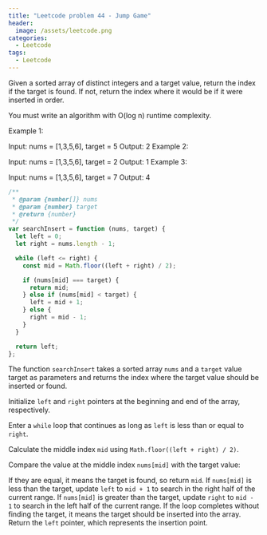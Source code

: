 ```yaml
---
title: "Leetcode problem 44 - Jump Game"
header:
  image: /assets/leetcode.png
categories:
  - Leetcode
tags:
  - Leetcode
---
```


Given a sorted array of distinct integers and a target value, return the index if the target is found. If not, return the index where it would be if it were inserted in order.

You must write an algorithm with O(log n) runtime complexity.

Example 1:

Input: nums = [1,3,5,6], target = 5
Output: 2
Example 2:

Input: nums = [1,3,5,6], target = 2
Output: 1
Example 3:

Input: nums = [1,3,5,6], target = 7
Output: 4

```js
/**
 * @param {number[]} nums
 * @param {number} target
 * @return {number}
 */
var searchInsert = function (nums, target) {
  let left = 0;
  let right = nums.length - 1;

  while (left <= right) {
    const mid = Math.floor((left + right) / 2);

    if (nums[mid] === target) {
      return mid;
    } else if (nums[mid] < target) {
      left = mid + 1;
    } else {
      right = mid - 1;
    }
  }

  return left;
};
```

The function `searchInsert` takes a sorted array `nums` and a `target` value target as parameters and returns the index where the target value should be inserted or found.

Initialize `left` and `right` pointers at the beginning and end of the array, respectively.

Enter a `while` loop that continues as long as `left` is less than or equal to `right`.

Calculate the middle index `mid` using `Math.floor((left + right) / 2)`.

Compare the value at the middle index `nums[mid]` with the target value:

If they are equal, it means the target is found, so return `mid`.
If `nums[mid]` is less than the target, update `left` to `mid + 1` to search in the right half of the current range.
If `nums[mid]` is greater than the target, update `right` to `mid - 1` to search in the left half of the current range.
If the loop completes without finding the target, it means the target should be inserted into the array. Return the `left` pointer, which represents the insertion point.
